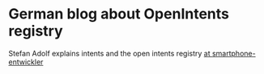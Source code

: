 # German blog about OpenIntents registry
Stefan Adolf explains intents and the open intents registry [at smartphone-entwickler](http://www.smartphone-entwickler.de/2009/02/28/openintents-freie-intent-registry-fur-android/)
